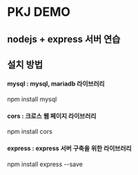 PKJ DEMO
========
nodejs + express 서버 연습
-------------------------------

## 설치 방법
#### mysql : mysql, mariadb 라이브러리
npm install mysql

#### cors : 크로스 웹 페이지 라이브러리
npm install cors

#### express : express 서버 구축을 위한 라이브러리
npm install express --save